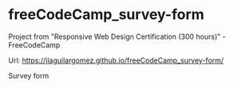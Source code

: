 # freeCodeCamp_survey-form
Project from "Responsive Web Design Certification (300 hours)" - FreeCodeCamp

Url: https://jlaguilargomez.github.io/freeCodeCamp_survey-form/

Survey form
